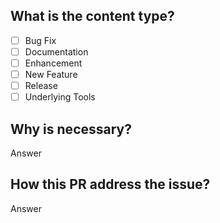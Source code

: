 ## What is the content type?

- [ ] Bug Fix
- [ ] Documentation
- [ ] Enhancement
- [ ] New Feature
- [ ] Release
- [ ] Underlying Tools

## Why is necessary?

Answer

## How this PR address the issue?

Answer
